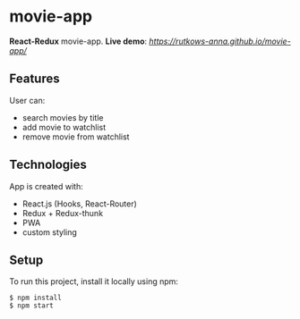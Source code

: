 # movie-app

**React-Redux** movie-app. **Live demo**: _https://rutkows-anna.github.io/movie-app/_
	
## Features
User can:
* search movies by title
* add movie to watchlist
* remove movie from watchlist

## Technologies
App is created with:
* React.js (Hooks, React-Router)
* Redux + Redux-thunk
* PWA
* custom styling

## Setup
To run this project, install it locally using npm:

```
$ npm install
$ npm start
```
